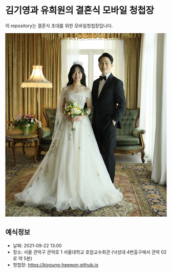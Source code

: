 # 김기영과 유희원의 결혼식 모바일 청첩장
이 repository는 결혼식 초대를 위한 모바일청첩장입니다. 

![메인사진](https://github.com/kiyoung-heewon/kiyoung-heewon.github.io/blob/master/docs/images/CSH_0196_small.jpg?raw=true)

## 예식정보

* 날짜: 2021-09-22 13:00
* 장소: 서울 관악구 관악로 1 서울대학교 호암교수회관 (낙성대 4번출구에서 관악 02로 약 5분)
* 청첩장: https://kiyoung-heewon.github.io
